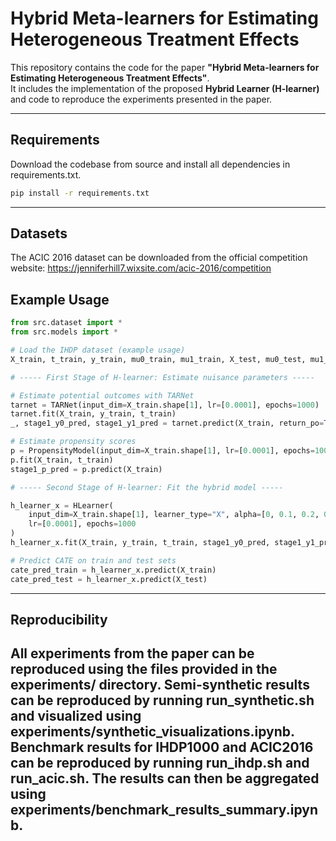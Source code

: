 # Hybrid Meta-learners for Estimating Heterogeneous Treatment Effects

This repository contains the code for the paper **"Hybrid Meta-learners for Estimating Heterogeneous Treatment Effects"**.  
It includes the implementation of the proposed **Hybrid Learner (H-learner)** and code to reproduce the experiments presented in the paper.

---

## Requirements

Download the codebase from source and install all dependencies in requirements.txt.

```bash
pip install -r requirements.txt
```

---

## Datasets
The ACIC 2016 dataset can be downloaded from the official competition website:
https://jenniferhill7.wixsite.com/acic-2016/competition

## Example Usage

```python
from src.dataset import *
from src.models import *

# Load the IHDP dataset (example usage)
X_train, t_train, y_train, mu0_train, mu1_train, X_test, mu0_test, mu1_test = load_ihdp_1000_data(index=1)

# ----- First Stage of H-learner: Estimate nuisance parameters -----

# Estimate potential outcomes with TARNet
tarnet = TARNet(input_dim=X_train.shape[1], lr=[0.0001], epochs=1000)
tarnet.fit(X_train, y_train, t_train)
_, stage1_y0_pred, stage1_y1_pred = tarnet.predict(X_train, return_po=True)

# Estimate propensity scores
p = PropensityModel(input_dim=X_train.shape[1], lr=[0.0001], epochs=1000)
p.fit(X_train, t_train)
stage1_p_pred = p.predict(X_train)

# ----- Second Stage of H-learner: Fit the hybrid model -----

h_learner_x = HLearner(
    input_dim=X_train.shape[1], learner_type="X", alpha=[0, 0.1, 0.2, 0.3, 0.4, 0.5, 0.6, 0.7, 0.8, 0.9, 1.0], 
    lr=[0.0001], epochs=1000
)
h_learner_x.fit(X_train, y_train, t_train, stage1_y0_pred, stage1_y1_pred, stage1_p_pred)

# Predict CATE on train and test sets
cate_pred_train = h_learner_x.predict(X_train)
cate_pred_test = h_learner_x.predict(X_test)
```

---

## Reproducibility

All experiments from the paper can be reproduced using the files provided in the experiments/ directory.
Semi-synthetic results can be reproduced by running run_synthetic.sh and visualized using experiments/synthetic_visualizations.ipynb.
Benchmark results for IHDP1000 and ACIC2016 can be reproduced by running run_ihdp.sh and run_acic.sh. The results can then be aggregated using experiments/benchmark_results_summary.ipynb.
---

